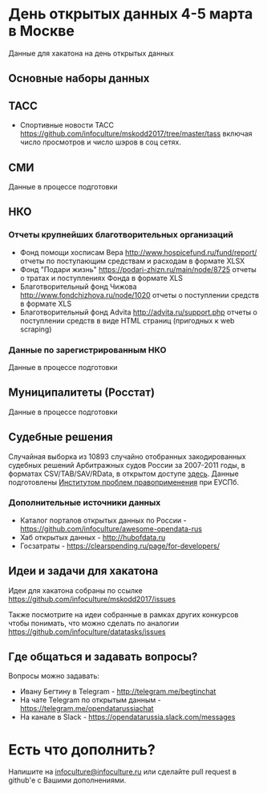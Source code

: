 # День открытых данных 4-5 марта в Москве
Данные для хакатона на день открытых данных

## Основные наборы данных

## ТАСС

* Спортивные новости ТАСС https://github.com/infoculture/mskodd2017/tree/master/tass включая число просмотров и число шэров в соц сетях. 

## СМИ

Данные в процессе подготовки

## НКО
 
### Отчеты крупнейших благотворительных организаций
* Фонд помощи хосписам Вера http://www.hospicefund.ru/fund/report/ отчеты по поступающим средствам и расходам в формате XLSX
* Фонд "Подари жизнь" https://podari-zhizn.ru/main/node/8725 отчеты о тратах и поступлениях Фонда в формате XLS
* Благотворительный фонд Чижова http://www.fondchizhova.ru/node/1020 отчеты о поступлении средств в формате XLS
* Благотворительный фонд Advita http://advita.ru/support.php отчеты о поступлении средств в виде HTML страниц (пригодных к web scraping)

### Данные по зарегистрированным НКО

Данные в процессе подготовки

## Муниципалитеты (Росстат)

Данные в процессе подготовки

## Судебные решения

Случайная выборка из 10893 случайно отобранных закодированных судебных решений Арбитражных судов России за 2007-2011 годы, в форматах CSV/TAB/SAV/RData, в открытом доступе [здесь](https://dataverse.harvard.edu/dataset.xhtml?persistentId=doi:10.7910/DVN/OZDBNP).
Данные подготовлены [Институтом проблем правоприменения](http://enforce.spb.ru/) при ЕУСПб.

### Дополнительные источники данных

* Каталог порталов открытых данных по России - https://github.com/infoculture/awesome-opendata-rus
* Хаб открытых данных - http://hubofdata.ru
* Госзатраты - https://clearspending.ru/page/for-developers/


## Идеи и задачи для хакатона

Идеи для хакатона собраны по ссылке https://github.com/infoculture/mskodd2017/issues

Также посмотрите на идеи собранные в рамках других конкурсов чтобы понимать, что можно сделать по аналогии 
https://github.com/infoculture/datatasks/issues

## Где общаться и задавать вопросы?

Вопросы можно задавать:
* Ивану Бегтину в Telegram - http://telegram.me/begtinchat
* На чате Telegram по открытым данным - https://telegram.me/opendatarussiachat
* На канале в Slack - https://opendatarussia.slack.com/messages

# Есть что дополнить?

Напишите на infoculture@infoculture.ru или сделайте pull request в github'е с Вашими дополнениями. 

